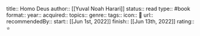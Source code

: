 title:: Homo Deus
author:: [[Yuval Noah Harari]]
status:: read
type:: #book
format::
year::
acquired:: 
topics::
genre::
tags::
icon:: 📖
url::
recommendedBy::
start:: [[Jun 1st, 2022]] 
finish:: [[Jun 13th, 2022]] 
rating:: ⭐️
